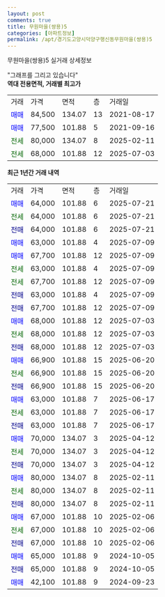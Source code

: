 ```yaml
---
layout: post
comments: true
title: 무원마을(쌍용)5
categories: [아파트정보]
permalink: /apt/경기도고양시덕양구행신동무원마을(쌍용)5
---
```


무원마을(쌍용)5 실거래 상세정보

<script type="text/javascript">
  google.charts.load('current', {'packages':['line', 'corechart']});
  google.charts.setOnLoadCallback(drawChart);

  function drawChart() {
    var data = new google.visualization.DataTable();
    data.addColumn('date', '거래일');
    data.addColumn('number', "매매");
    data.addColumn('number', "전세");
    data.addColumn('number', "전매");

    data.addRows([[new Date(Date.parse("2025-07-21")), 64000, null, null], [new Date(Date.parse("2025-07-21")), null, 64000, null], [new Date(Date.parse("2025-07-21")), null, null, 64000], [new Date(Date.parse("2025-07-09")), 63000, null, null], [new Date(Date.parse("2025-07-09")), 67700, null, null], [new Date(Date.parse("2025-07-09")), null, 63000, null], [new Date(Date.parse("2025-07-09")), null, 67700, null], [new Date(Date.parse("2025-07-09")), null, null, 63000], [new Date(Date.parse("2025-07-09")), null, null, 67700], [new Date(Date.parse("2025-07-03")), 68000, null, null], [new Date(Date.parse("2025-07-03")), null, 68000, null], [new Date(Date.parse("2025-07-03")), null, null, 68000], [new Date(Date.parse("2025-06-20")), 66900, null, null], [new Date(Date.parse("2025-06-20")), null, 66900, null], [new Date(Date.parse("2025-06-20")), null, null, 66900], [new Date(Date.parse("2025-06-17")), 63000, null, null], [new Date(Date.parse("2025-06-17")), null, 63000, null], [new Date(Date.parse("2025-06-17")), null, null, 63000], [new Date(Date.parse("2025-04-12")), 70000, null, null], [new Date(Date.parse("2025-04-12")), null, 70000, null], [new Date(Date.parse("2025-04-12")), null, null, 70000], [new Date(Date.parse("2025-02-11")), 80000, null, null], [new Date(Date.parse("2025-02-11")), null, 80000, null], [new Date(Date.parse("2025-02-11")), null, null, 80000], [new Date(Date.parse("2025-02-06")), 67000, null, null], [new Date(Date.parse("2025-02-06")), null, 67000, null], [new Date(Date.parse("2025-02-06")), null, null, 67000], [new Date(Date.parse("2024-10-05")), 65000, null, null], [new Date(Date.parse("2024-10-05")), null, null, 65000], [new Date(Date.parse("2024-09-23")), 42100, null, null]]);

    var options = {
      hAxis: {
        format: 'yyyy/MM/dd'
      },    
      lineWidth: 0,
      pointsVisible: true,    
      title: '최근 1년간 유형별 실거래가 분포',
      legend: { position: 'bottom' }
    };

    var formatter = new google.visualization.NumberFormat({pattern:'###,###'} );
    formatter.format(data, 1);
    formatter.format(data, 2);
    
    setTimeout(function() {
        var chart = new google.visualization.LineChart(document.getElementById('columnchart_material'));
        chart.draw(data, (options));
        document.getElementById('loading').style.display = 'none';
    }, 200);
  }
</script>


<div id="loading" style="z-index:20; display: block; margin-left: 0px">"그래프를 그리고 있습니다"</div>
<div id="columnchart_material" style="width: 95%; margin-left: 0px; display: block"></div>
<!-- contents start -->
<b>역대 전용면적, 거래별 최고가</b>
<table class="sortable">
    <tr>
      <td>거래</td>
      <td>가격</td>
      <td>면적</td>
      <td>층</td>
      <td>거래일</td>
    </tr>
        <tr>
          <td><a style="color: blue">매매</a></td>
          <td>84,500</td>
          <td>134.07</td>
          <td>13</td>
          <td>2021-08-17</td>
        </tr>            <tr>
          <td><a style="color: blue">매매</a></td>
          <td>77,500</td>
          <td>101.88</td>
          <td>5</td>
          <td>2021-09-16</td>
        </tr>        
        <tr>
              <td><a style="color: darkgreen">전세</a></td>
              <td>80,000</td>
              <td>134.07</td>
              <td>8</td>
              <td>2025-02-11</td>
            </tr>            <tr>
              <td><a style="color: darkgreen">전세</a></td>
              <td>68,000</td>
              <td>101.88</td>
              <td>12</td>
              <td>2025-07-03</td>
            </tr>        
    
</table>

<b>최근 1년간 거래 내역</b>

<table class="sortable">
    <tr>
      <td>거래</td>
      <td>가격</td>
      <td>면적</td>
      <td>층</td>
      <td>거래일</td>
    </tr>
    <tr>
      <td><a style="color: blue">매매</a></td>
      <td>64,000</td>
      <td>101.88</td>
      <td>6</td>
      <td>2025-07-21</td>
    </tr>          <tr>
      <td><a style="color: darkgreen">전세</a></td>
      <td>64,000</td>
      <td>101.88</td>
      <td>6</td>
      <td>2025-07-21</td>
    </tr>          <tr>
      <td><a style="color: darkblue">전매</a></td>
      <td>64,000</td>
      <td>101.88</td>
      <td>6</td>
      <td>2025-07-21</td>
    </tr>          <tr>
      <td><a style="color: blue">매매</a></td>
      <td>63,000</td>
      <td>101.88</td>
      <td>4</td>
      <td>2025-07-09</td>
    </tr>          <tr>
      <td><a style="color: blue">매매</a></td>
      <td>67,700</td>
      <td>101.88</td>
      <td>12</td>
      <td>2025-07-09</td>
    </tr>          <tr>
      <td><a style="color: darkgreen">전세</a></td>
      <td>63,000</td>
      <td>101.88</td>
      <td>4</td>
      <td>2025-07-09</td>
    </tr>          <tr>
      <td><a style="color: darkgreen">전세</a></td>
      <td>67,700</td>
      <td>101.88</td>
      <td>12</td>
      <td>2025-07-09</td>
    </tr>          <tr>
      <td><a style="color: darkblue">전매</a></td>
      <td>63,000</td>
      <td>101.88</td>
      <td>4</td>
      <td>2025-07-09</td>
    </tr>          <tr>
      <td><a style="color: darkblue">전매</a></td>
      <td>67,700</td>
      <td>101.88</td>
      <td>12</td>
      <td>2025-07-09</td>
    </tr>          <tr>
      <td><a style="color: blue">매매</a></td>
      <td>68,000</td>
      <td>101.88</td>
      <td>12</td>
      <td>2025-07-03</td>
    </tr>          <tr>
      <td><a style="color: darkgreen">전세</a></td>
      <td>68,000</td>
      <td>101.88</td>
      <td>12</td>
      <td>2025-07-03</td>
    </tr>          <tr>
      <td><a style="color: darkblue">전매</a></td>
      <td>68,000</td>
      <td>101.88</td>
      <td>12</td>
      <td>2025-07-03</td>
    </tr>          <tr>
      <td><a style="color: blue">매매</a></td>
      <td>66,900</td>
      <td>101.88</td>
      <td>15</td>
      <td>2025-06-20</td>
    </tr>          <tr>
      <td><a style="color: darkgreen">전세</a></td>
      <td>66,900</td>
      <td>101.88</td>
      <td>15</td>
      <td>2025-06-20</td>
    </tr>          <tr>
      <td><a style="color: darkblue">전매</a></td>
      <td>66,900</td>
      <td>101.88</td>
      <td>15</td>
      <td>2025-06-20</td>
    </tr>          <tr>
      <td><a style="color: blue">매매</a></td>
      <td>63,000</td>
      <td>101.88</td>
      <td>7</td>
      <td>2025-06-17</td>
    </tr>          <tr>
      <td><a style="color: darkgreen">전세</a></td>
      <td>63,000</td>
      <td>101.88</td>
      <td>7</td>
      <td>2025-06-17</td>
    </tr>          <tr>
      <td><a style="color: darkblue">전매</a></td>
      <td>63,000</td>
      <td>101.88</td>
      <td>7</td>
      <td>2025-06-17</td>
    </tr>          <tr>
      <td><a style="color: blue">매매</a></td>
      <td>70,000</td>
      <td>134.07</td>
      <td>3</td>
      <td>2025-04-12</td>
    </tr>          <tr>
      <td><a style="color: darkgreen">전세</a></td>
      <td>70,000</td>
      <td>134.07</td>
      <td>3</td>
      <td>2025-04-12</td>
    </tr>          <tr>
      <td><a style="color: darkblue">전매</a></td>
      <td>70,000</td>
      <td>134.07</td>
      <td>3</td>
      <td>2025-04-12</td>
    </tr>          <tr>
      <td><a style="color: blue">매매</a></td>
      <td>80,000</td>
      <td>134.07</td>
      <td>8</td>
      <td>2025-02-11</td>
    </tr>          <tr>
      <td><a style="color: darkgreen">전세</a></td>
      <td>80,000</td>
      <td>134.07</td>
      <td>8</td>
      <td>2025-02-11</td>
    </tr>          <tr>
      <td><a style="color: darkblue">전매</a></td>
      <td>80,000</td>
      <td>134.07</td>
      <td>8</td>
      <td>2025-02-11</td>
    </tr>          <tr>
      <td><a style="color: blue">매매</a></td>
      <td>67,000</td>
      <td>101.88</td>
      <td>10</td>
      <td>2025-02-06</td>
    </tr>          <tr>
      <td><a style="color: darkgreen">전세</a></td>
      <td>67,000</td>
      <td>101.88</td>
      <td>10</td>
      <td>2025-02-06</td>
    </tr>          <tr>
      <td><a style="color: darkblue">전매</a></td>
      <td>67,000</td>
      <td>101.88</td>
      <td>10</td>
      <td>2025-02-06</td>
    </tr>          <tr>
      <td><a style="color: blue">매매</a></td>
      <td>65,000</td>
      <td>101.88</td>
      <td>9</td>
      <td>2024-10-05</td>
    </tr>          <tr>
      <td><a style="color: darkblue">전매</a></td>
      <td>65,000</td>
      <td>101.88</td>
      <td>9</td>
      <td>2024-10-05</td>
    </tr>          <tr>
      <td><a style="color: blue">매매</a></td>
      <td>42,100</td>
      <td>101.88</td>
      <td>9</td>
      <td>2024-09-23</td>
    </tr>      </table>
<!-- contents end -->    

